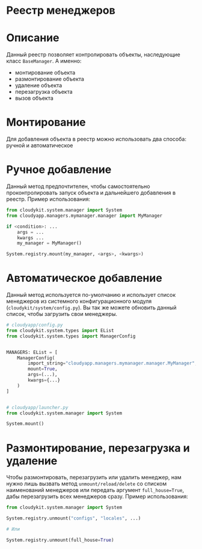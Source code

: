 # Реестр менеджеров


# Описание
Данный реестр позволяет контролировать объекты, наследующие класс `BaseManager`. А именно: 
* монтирование объекта
* размонтирование объекта
* удаление объекта
* перезагрузка объекта
* вызов объекта


# Монтирование
Для добавления объекта в реестр можно использовать два способа: ручной и автоматическое


# Ручное добавление
Данный метод предпочтителен, чтобы самостоятельно проконтролировать запуск объекта и дальнейшего добавления в реестр. Пример использования:

```py
from cloudykit.system.manager import System
from cloudyapp.managers.mymanager.manager import MyManager

if <condition>: ...
    args = ...
    kwargs ...
    my_manager = MyManager()

System.registry.mount(my_manager, <args>, <kwargs>)

```

# Автоматическое добавление
Данный метод используется по-умолчанию и использует список менеджеров из системного конфигурационного модуля (`cloudykit/system/config.py`). 
Вы так же можете обновить данный список, чтобы загрузить свои менеджеры. 

```py
# cloudyapp/config.py
from cloudykit.system.types import EList
from cloudykit.system.types import ManagerConfig


MANAGERS: EList = [
    ManagerConfig(
        import_string="cloudyapp.managers.mymanager.manager.MyManager",
        mount=True,
        args=(...),
        kwargs={...}
    )
]


# cloudyapp/launcher.py
from cloudykit.system.manager import System

System.mount()
```

# Размонтирование, перезагрузка и удаление
Чтобы размонтировать, перезагрузить или удалить менеджер, нам нужно лишь вызвать метод `unmount/reload/delete` со списком 
наименований менеджеров или передать аргумент `full_house=True`, дабы перезагрузить всех менеджеров сразу. Пример использования:

```py
from cloudykit.system.manager import System

System.registry.unmount("configs", "locales", ...)

# Или

System.registry.unmount(full_house=True)
```
